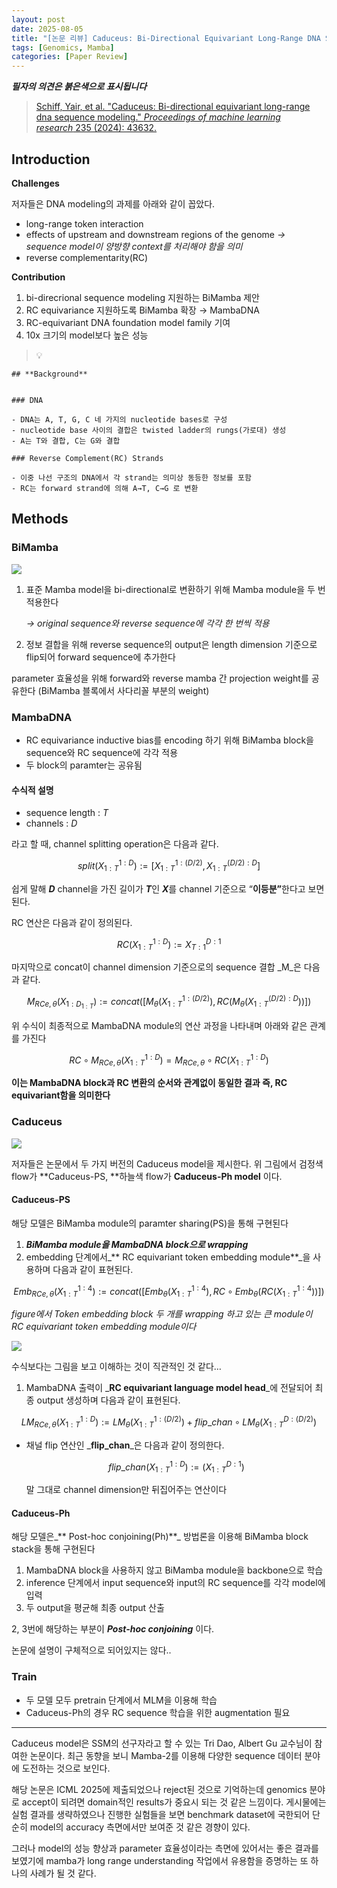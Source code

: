 ```yaml
---
layout: post
date: 2025-08-05
title: "[논문 리뷰] Caduceus: Bi-Directional Equivariant Long-Range DNA Sequence Modeling"
tags: [Genomics, Mamba]
categories: [Paper Review]
---
```


<span class="notion-red">_**필자의 의견은 붉은색으로 표시됩니다**_</span>


> [Schiff, Yair, et al. "Caduceus: Bi-directional equivariant long-range dna sequence modeling." ](https://pmc.ncbi.nlm.nih.gov/articles/PMC12189541/)[_Proceedings of machine learning research_](https://pmc.ncbi.nlm.nih.gov/articles/PMC12189541/)[ 235 (2024): 43632.](https://pmc.ncbi.nlm.nih.gov/articles/PMC12189541/)



## Introduction


**Challenges**


저자들은 DNA modeling의 과제를 아래와 같이 꼽았다.

- long-range token interaction
- effects of upstream and downstream regions of the genome 
_→ sequence model이 양방향 context를 처리해야 함을 의미_
- reverse complementarity(RC)

**Contribution**

1. bi-direcrional sequence modeling 지원하는 BiMamba 제안
1. RC equivariance 지원하도록 BiMamba 확장 → MambaDNA
1. RC-equivariant DNA foundation model family 기여
1. 10x 크기의 model보다 높은 성능

> 💡 


	## **Background**


	### DNA

	- DNA는 A, T, G, C 네 가지의 nucleotide bases로 구성
	- nucleotide base 사이의 결합은 twisted ladder의 rungs(가로대) 생성
	- A는 T와 결합, C는 G와 결합

	### Reverse Complement(RC) Strands

	- 이중 나선 구조의 DNA에서 각 strand는 의미상 동등한 정보를 포함
	- RC는 forward strand에 의해 A→T, C→G 로 변환


## Methods



### BiMamba


![](https://prod-files-secure.s3.us-west-2.amazonaws.com/542b861c-36a8-4051-84e5-8804b6728dba/2c247d59-7815-4980-99f0-8f0d21f445a7/image.png?X-Amz-Algorithm=AWS4-HMAC-SHA256&X-Amz-Content-Sha256=UNSIGNED-PAYLOAD&X-Amz-Credential=ASIAZI2LB4664Q3FHXM6%2F20250824%2Fus-west-2%2Fs3%2Faws4_request&X-Amz-Date=20250824T121343Z&X-Amz-Expires=3600&X-Amz-Security-Token=IQoJb3JpZ2luX2VjEOr%2F%2F%2F%2F%2F%2F%2F%2F%2F%2FwEaCXVzLXdlc3QtMiJGMEQCIGwjG3a2efYW3SrAficsmPhllJr3wl5UypEvR0nEsAlYAiAj9qixXMBHKUoFvzrcvab5IEyW2JrQNv%2BZqOjQIA77LSr%2FAwhDEAAaDDYzNzQyMzE4MzgwNSIMBvfIH34D3e6fP0Z1KtwDUg5gHqpmIdmdvtTJ5zmKyUyue%2FJRq3XHyUhx1Nz%2Fy1bUfq6JBX6pWQi9gyI5c%2FF3YIajb%2BqL0Ui9oitjI6zCC%2FpR0ceJsAEV38QXUcP%2B6xDbQiF1fUgHjOD1lr7GgR1Pi5KhAomOYlzKZ8H4H%2B5fxFM%2FY9zxSPflsLR6JehB7VzDea0j1n4xPVBOTWkVe7vQH7uaLJylvd8WAXRT4RueRmuiIoubYLRAq5X3b5ipMfOMj1o%2FISy5OIjWYL75busOuQmW1XqRTZb7YeG%2F32Z%2BOcvlz0QJwJ0%2FG4JIKxnr65Dczyp00hzhl0q%2BWm2tz%2Fnk%2FOoFIfyYfDnpr3ouzMIZuO7zVipE2PfIdzsfMeJAQUZ%2BATNupFdqHtL3u3Ce4NM%2BJNkewsiNCGL1Csw8yrCv8JGzPzGpK3m2VoAiasyOsO4FT6cpoArb7g3e4nnm7IW6PX6R3xc7q%2BVzJ9DEb9znvZ%2F5xbFLZV%2F3W7aHsfYK92Vy3gGSoYe336k%2BvoOH3DHcVKNxKnOXoySe3Uv3NoQ5Tn%2FeOVbnwnxKyDyU%2BtmtprVzr2shDdxhiuKsms0r9SGivgB9SATBWpftMGkBMF4nHea5Aq8ZqJi0qwFUBd9hn0xtnuXGQAI0tSP4MGMwmLurxQY6pgG%2FkwJmNkcmglIIZVZonRqHz6Iig6isiYDs%2BcpIsFqkqc3FTFsFbyvoA6qpRhRNYdU%2FDBt7OBKu8gz1BYiJJ5GuSuhKAMyx%2BMCZCNKTZT6nlgGfT8aSzABKPVDWAVevr0LtoC2IuYa%2FF%2BdJG%2BD6vkzTmV5PpuVC8bl6wg4VX9tMtFlR1eGrLee3bvxdfSQcJjMjH5%2BDOcdiotDvb9zgZD99j%2BBNe47d&X-Amz-Signature=fc9b58250b7467bc28edd2ab11d6b73951f66ae1104227493695be131546fe83&X-Amz-SignedHeaders=host&x-amz-checksum-mode=ENABLED&x-id=GetObject)

1. 표준 Mamba model을 bi-directional로 변환하기 위해 Mamba module을 두 번 적용한다

	_→ original sequence와 reverse sequence에 각각 한 번씩 적용_

1. 정보 결합을 위해 reverse sequence의 output은 length dimension 기준으로 flip되어 forward sequence에 추가한다

parameter 효율성을 위해 forward와 reverse mamba 간 projection weight를 공유한다 (BiMamba 블록에서 사다리꼴 부분의 weight)



### MambaDNA

- RC equivariance inductive bias를 encoding 하기 위해 BiMamba block을 sequence와 RC sequence에 각각 적용
- 두 block의 paramter는 공유됨


#### 수식적 설명

- sequence length : _T_
- channels : _D_

라고 할 때,  channel splitting operation은 다음과 같다.


$$
split(X^{1:D}_{1:T}):=[X^{1:(D/2)}_{1:T},X^{(D/2):D}_{1:T}]
$$


<span class="notion-red">쉽게 말해 </span><span class="notion-red">_**D**_</span><span class="notion-red"> channel을 가진 길이가 </span><span class="notion-red">_**T**_</span><span class="notion-red">인 </span><span class="notion-red">_**X**_</span><span class="notion-red">를 channel 기준으로 “</span><span class="notion-red">**이등분”**</span><span class="notion-red">한다고 보면 된다.</span>


RC 연산은 다음과 같이 정의된다.


$$
RC(X^{1:D}_{1:T}):=X^{D:1}_{T:1}
$$


마지막으로 concat이 channel dimension 기준으로의 sequence 결합 _M_은 다음과 같다.


$$
M_{RCe,\theta}(X_{1:D_{1:T}}):=concat([M_{\theta}(X^{1:(D/2)}_{1:T}),RC(M_{\theta}(X^{(D/2):D}_{1:T}))])
$$


위 수식이 최종적으로 MambaDNA module의 연산 과정을 나타내며 아래와 같은 관계를 가진다


$$
RC\circ M_{RCe,\theta}(X^{1:D}_{1:T}) = M_{RCe,\theta} \circ RC(X^{1:D}_{1:T})
$$


**이는 MambaDNA block과 RC 변환의 순서와 관계없이 동일한 결과 즉, RC equivariant함을 의미한다**



### Caduceus


![](https://prod-files-secure.s3.us-west-2.amazonaws.com/542b861c-36a8-4051-84e5-8804b6728dba/f94a60d7-8145-473b-aef9-7c68d3ec604a/image.png?X-Amz-Algorithm=AWS4-HMAC-SHA256&X-Amz-Content-Sha256=UNSIGNED-PAYLOAD&X-Amz-Credential=ASIAZI2LB4664Q3FHXM6%2F20250824%2Fus-west-2%2Fs3%2Faws4_request&X-Amz-Date=20250824T121343Z&X-Amz-Expires=3600&X-Amz-Security-Token=IQoJb3JpZ2luX2VjEOr%2F%2F%2F%2F%2F%2F%2F%2F%2F%2FwEaCXVzLXdlc3QtMiJGMEQCIGwjG3a2efYW3SrAficsmPhllJr3wl5UypEvR0nEsAlYAiAj9qixXMBHKUoFvzrcvab5IEyW2JrQNv%2BZqOjQIA77LSr%2FAwhDEAAaDDYzNzQyMzE4MzgwNSIMBvfIH34D3e6fP0Z1KtwDUg5gHqpmIdmdvtTJ5zmKyUyue%2FJRq3XHyUhx1Nz%2Fy1bUfq6JBX6pWQi9gyI5c%2FF3YIajb%2BqL0Ui9oitjI6zCC%2FpR0ceJsAEV38QXUcP%2B6xDbQiF1fUgHjOD1lr7GgR1Pi5KhAomOYlzKZ8H4H%2B5fxFM%2FY9zxSPflsLR6JehB7VzDea0j1n4xPVBOTWkVe7vQH7uaLJylvd8WAXRT4RueRmuiIoubYLRAq5X3b5ipMfOMj1o%2FISy5OIjWYL75busOuQmW1XqRTZb7YeG%2F32Z%2BOcvlz0QJwJ0%2FG4JIKxnr65Dczyp00hzhl0q%2BWm2tz%2Fnk%2FOoFIfyYfDnpr3ouzMIZuO7zVipE2PfIdzsfMeJAQUZ%2BATNupFdqHtL3u3Ce4NM%2BJNkewsiNCGL1Csw8yrCv8JGzPzGpK3m2VoAiasyOsO4FT6cpoArb7g3e4nnm7IW6PX6R3xc7q%2BVzJ9DEb9znvZ%2F5xbFLZV%2F3W7aHsfYK92Vy3gGSoYe336k%2BvoOH3DHcVKNxKnOXoySe3Uv3NoQ5Tn%2FeOVbnwnxKyDyU%2BtmtprVzr2shDdxhiuKsms0r9SGivgB9SATBWpftMGkBMF4nHea5Aq8ZqJi0qwFUBd9hn0xtnuXGQAI0tSP4MGMwmLurxQY6pgG%2FkwJmNkcmglIIZVZonRqHz6Iig6isiYDs%2BcpIsFqkqc3FTFsFbyvoA6qpRhRNYdU%2FDBt7OBKu8gz1BYiJJ5GuSuhKAMyx%2BMCZCNKTZT6nlgGfT8aSzABKPVDWAVevr0LtoC2IuYa%2FF%2BdJG%2BD6vkzTmV5PpuVC8bl6wg4VX9tMtFlR1eGrLee3bvxdfSQcJjMjH5%2BDOcdiotDvb9zgZD99j%2BBNe47d&X-Amz-Signature=08b10687f8ccdd7203357e8f60dc4989f807a33a4b3225f71ffbea249d98832b&X-Amz-SignedHeaders=host&x-amz-checksum-mode=ENABLED&x-id=GetObject)


저자들은 논문에서 두 가지 버전의 Caduceus model을 제시한다. 위 그림에서 검정색 flow가 **Caduceus-PS, **하늘색 flow가 **Caduceus-Ph model** 이다.



#### Caduceus-PS


해당 모델은 BiMamba module의 paramter sharing(PS)을 통해 구현된다

1. _**BiMamba module을 MambaDNA block으로 wrapping**_
1. embedding 단계에서_** RC equivariant token embedding module**_을 사용하며 다음과 같이 표현된다.

$$
Emb_{RCe,\theta}(X^{1:4}_{1:T}):=concat([Emb_{\theta}(X^{1:4}_{1:T}),RC \circ Emb_{\theta}(RC(X^{1:4}_{1:T}))])
$$


_figure에서 Token embedding block 두 개를 wrapping 하고 있는 큰 module이 RC equivariant token embedding module이다_


![](https://prod-files-secure.s3.us-west-2.amazonaws.com/542b861c-36a8-4051-84e5-8804b6728dba/b175e4da-71eb-4e91-8c23-a06dabe673c9/image.png?X-Amz-Algorithm=AWS4-HMAC-SHA256&X-Amz-Content-Sha256=UNSIGNED-PAYLOAD&X-Amz-Credential=ASIAZI2LB4664Q3FHXM6%2F20250824%2Fus-west-2%2Fs3%2Faws4_request&X-Amz-Date=20250824T121344Z&X-Amz-Expires=3600&X-Amz-Security-Token=IQoJb3JpZ2luX2VjEOr%2F%2F%2F%2F%2F%2F%2F%2F%2F%2FwEaCXVzLXdlc3QtMiJGMEQCIGwjG3a2efYW3SrAficsmPhllJr3wl5UypEvR0nEsAlYAiAj9qixXMBHKUoFvzrcvab5IEyW2JrQNv%2BZqOjQIA77LSr%2FAwhDEAAaDDYzNzQyMzE4MzgwNSIMBvfIH34D3e6fP0Z1KtwDUg5gHqpmIdmdvtTJ5zmKyUyue%2FJRq3XHyUhx1Nz%2Fy1bUfq6JBX6pWQi9gyI5c%2FF3YIajb%2BqL0Ui9oitjI6zCC%2FpR0ceJsAEV38QXUcP%2B6xDbQiF1fUgHjOD1lr7GgR1Pi5KhAomOYlzKZ8H4H%2B5fxFM%2FY9zxSPflsLR6JehB7VzDea0j1n4xPVBOTWkVe7vQH7uaLJylvd8WAXRT4RueRmuiIoubYLRAq5X3b5ipMfOMj1o%2FISy5OIjWYL75busOuQmW1XqRTZb7YeG%2F32Z%2BOcvlz0QJwJ0%2FG4JIKxnr65Dczyp00hzhl0q%2BWm2tz%2Fnk%2FOoFIfyYfDnpr3ouzMIZuO7zVipE2PfIdzsfMeJAQUZ%2BATNupFdqHtL3u3Ce4NM%2BJNkewsiNCGL1Csw8yrCv8JGzPzGpK3m2VoAiasyOsO4FT6cpoArb7g3e4nnm7IW6PX6R3xc7q%2BVzJ9DEb9znvZ%2F5xbFLZV%2F3W7aHsfYK92Vy3gGSoYe336k%2BvoOH3DHcVKNxKnOXoySe3Uv3NoQ5Tn%2FeOVbnwnxKyDyU%2BtmtprVzr2shDdxhiuKsms0r9SGivgB9SATBWpftMGkBMF4nHea5Aq8ZqJi0qwFUBd9hn0xtnuXGQAI0tSP4MGMwmLurxQY6pgG%2FkwJmNkcmglIIZVZonRqHz6Iig6isiYDs%2BcpIsFqkqc3FTFsFbyvoA6qpRhRNYdU%2FDBt7OBKu8gz1BYiJJ5GuSuhKAMyx%2BMCZCNKTZT6nlgGfT8aSzABKPVDWAVevr0LtoC2IuYa%2FF%2BdJG%2BD6vkzTmV5PpuVC8bl6wg4VX9tMtFlR1eGrLee3bvxdfSQcJjMjH5%2BDOcdiotDvb9zgZD99j%2BBNe47d&X-Amz-Signature=36b7703989281d0f561f2a475e2ef9109c9ff7d9e278afeb18aafd7b3cd550ab&X-Amz-SignedHeaders=host&x-amz-checksum-mode=ENABLED&x-id=GetObject)


<span class="notion-red">수식보다는 그림을 보고 이해하는 것이 직관적인 것 같다…</span>

1. MambaDNA 출력이 _**RC equivariant language model head**_에 전달되어 최종 output 생성하며 다음과 같이 표현된다.

$$
LM_{RCe,\theta}(X^{1:D}_{1:T}):= LM_{\theta}(X^{1:(D/2)}_{1:T})+flip\_chan\circ LM_{\theta}(X^{D:(D/2)}_{1:T})
$$

- 채널 flip 연산인 _**flip\_chan**_은 다음과 같이 정의한다.

	$$
	flip\_chan(X^{1:D}_{1:T}):=(X^{D:1}_{1:T})
	$$


	말 그대로 channel dimension만 뒤집어주는 연산이다



#### Caduceus-Ph


해당 모델은_** Post-hoc conjoining(Ph)**_ 방법론을 이용해 BiMamba block stack을 통해 구현된다

1. MambaDNA block을 사용하지 않고 BiMamba module을 backbone으로 학습
1. inference 단계에서 input sequence와 input의 RC sequence를 각각 model에 입력
1. 두 output을 평균해 최종 output 산출

2, 3번에 해당하는 부분이 _**Post-hoc conjoining**_ 이다.


<span class="notion-red">논문에 설명이 구체적으로 되어있지는 않다..</span>



### Train

- 두 모델 모두 pretrain 단계에서 MLM을 이용해 학습
- Caduceus-Ph의 경우 RC sequence 학습을 위한 augmentation 필요

---


<span class="notion-red">Caduceus model은 SSM의 선구자라고 할 수 있는 Tri Dao, Albert Gu 교수님이 참여한 논문이다. 최근 동향을 보니 Mamba-2를 이용해 다양한 sequence 데이터 분야에 도전하는 것으로 보인다.</span>


<span class="notion-red">해당 논문은 ICML 2025에 제출되었으나 reject된 것으로 기억하는데 genomics 분야로 accept이 되려면 domain적인 results가 중요시 되는 것 같은 느낌이다. 게시물에는 실험 결과를 생략하였으나 진행한 실험들을 보면 benchmark dataset에 국한되어 단순히 model의 accuracy 측면에서만 보여준 것 같은 경향이 있다.</span>


<span class="notion-red">그러나 model의 성능 향상과 parameter 효율성이라는 측면에 있어서는 좋은 결과를 보였기에 mamba가 long range understanding 작업에서 유용함을 증명하는 또 하나의 사례가 될 것 같다.</span>

